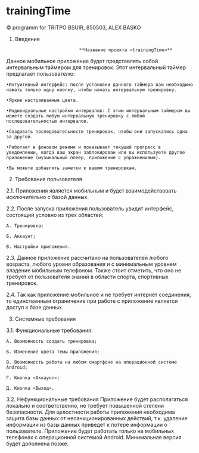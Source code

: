 # trainingTime
 © programm for TRITPO BSUIR, 850503, ALEX BASKO

1.	Введение

								**Название проекта «trainingTime»**
Данное мобильное приложение будет представлять собой интервальным таймером для тренировок. Этот интервальный таймер предлагает пользователю:

	
	•Интуитивный интерфейс: после установки данного таймера вам необходимо нажать только одну кнопку, чтобы начать интервальную тренировку.
	
	•Яркие настраиваемые цвета.
	
	•Индивидуальные настройки интервалов: С этим интервальным таймером вы можете создать любую интервальную тренировку с любой последовательностью интервалов.
	
	•Создавать последовательности тренировок, чтобы они запускались одна за другой.
	
	•Работает в фоновом режиме и показывает текущий прогресс в уведомлении, когда ваш экран заблокирован или вы используете другое приложение (музыкальный плеер, приложение с упражнениями).
	
	•Вы можете добавлять заметки к вашим тренировкам.

2.	Требования пользователя

2.1.	 Приложения является мобильным и будет взаимодействовать исключительно с базой данных.

2.2.	 После запуска приложения пользователь увидит интерфейс, состоящий условно из трех областей:
	
	А. Тренировка;
	
	Б. Аккаунт;
	
	В. Настройки приложения.
	
2.3.	 Данное приложение рассчитано на пользователей любого возраста, любого уровня образования и с минимальным уровнем владение мобильным телефоном. Также стоит отметить, что оно не требует от пользователя знаний в области спорта, спортивных тренировок.
	
2.4.	 Так как приложение мобильное и не требует интернет соединения, то единственным ограничение при работе с приложение является доступ к базе данных.

3.	Системные требования

3.1.	 Функциональные требования:
	
	А. Возможность создать тренировка;
	
	Б. Изменение цвета темы приложения;
	
	В. Возможность работы на любом смартфоне на операционной системе Android;
	
	Г. Кнопка «Аккаунт»;
	
	Д. Кнопка «Выход».

3.2.	 Нефункциональные требования
Приложение будет располагаться локально и соответственно, не требует повышенной степени безопасности. Для целостности работы приложения необходима защита базы данных от несанкционированных действий, т.к. удаление информации из базы данных приведет к потере информации о пользователе. 
Приложение будет работать только на мобильных телефонах с операционной системой Android. Минимальная версия будет дополнена позже. 
